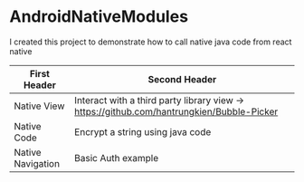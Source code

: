 # AndroidNativeModules
I created this project to demonstrate how to call native java code from react native


First Header | Second Header
------------ | -------------
Native View | Interact with a third party library view -> https://github.com/hantrungkien/Bubble-Picker
Native Code | Encrypt a string using java code
Native Navigation | Basic Auth example


